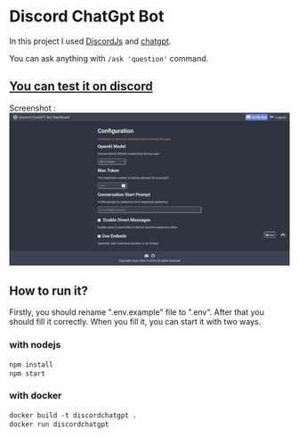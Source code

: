 # Discord ChatGpt Bot

In this project I used [DiscordJs](https://github.com/discordjs/discord.js) and [chatgpt](https://github.com/transitive-bullshit/chatgpt-api).

You can ask anything with ```/ask 'question'``` command.

## [You can test it on discord](https://discord.gg/VP9xS6u3)

Screenshot : 
![Screenshot_1](https://raw.githubusercontent.com/onury5506/Discord-ChatGPT-Bot/master/screen_shot/Screenshot_1.jpg)

## How to run it?

Firstly, you should rename ".env.example" file to ".env".
After that you should fill it correctly.
When you fill it, you can start it with two ways.
### with nodejs

```
npm install
npm start
```

### with docker
```
docker build -t discordchatgpt .
docker run discordchatgpt
```